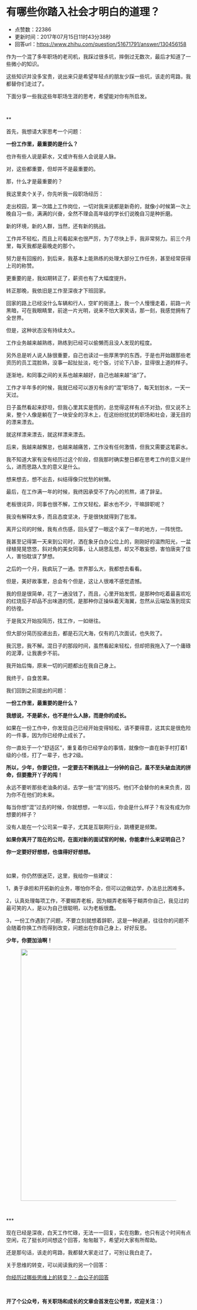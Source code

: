# 有哪些你踏入社会才明白的道理？
- 点赞数：22386
- 更新时间：2017年07月15日11时43分38秒
- 回答url：https://www.zhihu.com/question/51671791/answer/130456158
<body>
 <p data-pid="TrOUfhDF">作为一个混了多年职场的老司机，我踩过很多坑，摔倒过无数次，最后才知道了一些微小的知识。</p>
 <p data-pid="3wxklnbI">这些知识并没多宝贵，说出来只是希望年轻点的朋友少踩一些坑，该走的弯路，我都替你们走过了。</p>
 <p data-pid="lhwwTn_y">下面分享一些我这些年职场生涯的思考，希望能对你有所启发。</p>
 <p class="ztext-empty-paragraph"><br></p>
 <p data-pid="fnkN51gI">**</p>
 <p data-pid="fWnikTjt">首先，我想请大家思考一个问题：</p>
 <p data-pid="BzmxLYqS"><b>一份工作里，最重要的是什么？</b></p>
 <p data-pid="-jyAcm9d">也许有些人说是薪水，又或许有些人会说是人脉。</p>
 <p data-pid="G7071IAa">对，这些都重要，但却并不是最重要的。</p>
 <p data-pid="gUDMMbxT">那，什么才是最重要的？</p>
 <p data-pid="2vu3ivVM">我这里卖个关子，你先听我一段职场经历：</p>
 <p data-pid="hNDZdGIk">走出校园，第一次踏上工作岗位，一切对我来说都是新奇的，就像小时候第一次上晚自习一些，满满的兴奋，全然不理会高年级的学长们说晚自习是种折磨。</p>
 <p data-pid="1TYX51da">新的环境，新的人群，当然，还有新的挑战。</p>
 <p data-pid="kaStqcdD">工作并不轻松，而且上司看起来也很严厉，为了尽快上手，我非常努力。前三个月里，每天我都是最晚走的那个。</p>
 <p data-pid="9r7N3BeG">努力是有回报的，到后来，我基本上能熟练的处理大部分工作任务，甚至经常获得上司的称赞。</p>
 <p data-pid="QNKrJugX">更重要的是，我如期转正了，薪资也有了大幅度提升。</p>
 <p data-pid="LUO21ED9">转正那晚，我依旧是工作至深夜才下班回家。</p>
 <p data-pid="L76N202-">回家的路上已经没什么车辆和行人，空旷的街道上，我一个人慢慢走着，前路一片黑暗，可在我眼睛里，前途一片光明，说来不怕大家笑话，那一刻，我感觉拥有了全世界。</p>
 <p data-pid="fs0dls2P">但是，这种状态没有持续太久。</p>
 <p data-pid="cwS4fUKY">工作业务越来越熟练，熟练到已经可以偷懒而且没人发现的程度。</p>
 <p data-pid="pXu2wC2J">另外总是听人说人脉很重要，自己也读过一些厚黑学的东西，于是也开始跟那些老资历的员工混脸熟，没事一起扯扯淡，吃个饭，讨论下八卦，显得很上道的样子。</p>
 <p data-pid="8iAw_glO">逐渐地，和同事之间的关系也越来越好，自己也越来越“油”了。</p>
 <p data-pid="TgMYZ8eH">工作才半年多的时候，我就已经可以游刃有余的“混”职场了，每天划划水，一天一天过。</p>
 <p data-pid="gQZ2D71f">日子虽然看起来舒坦，但我心里其实是慌的，总觉得这样有点不对劲，但又说不上来，整个人像是躺在了一块安全的浮木上，在这纷纷扰扰的职场和社会，漫无目的的漂来漂去。</p>
 <p data-pid="J2vi9U8x">就这样漂来漂去，就这样漂来漂去。</p>
 <p data-pid="GhJPQRmU">后来，我越来越懈怠，也越来越痛苦，工作没有任何激情，但我又需要这笔薪水。</p>
 <p data-pid="_h43OX8d">我不知道大家有没有经历过这个阶段，但我那时确实整日都在思考工作的意义是什么，进而思路人生的意义是什么。</p>
 <p data-pid="tu_h9GxA">想来想去，想不出去，纠结得像只忧愁的树懒。</p>
 <p data-pid="Xo95Voiv">最后，在工作满一年的时候，我终因承受不了内心的煎熬，递了辞呈。</p>
 <p data-pid="_knO20t8">老板很诧异，同事也很不解，工作又轻松，薪水也不少，干嘛辞职呢？</p>
 <p data-pid="DPXxgsbO">我没有解释太多，而且态度坚决，于是很快就得到了批准。</p>
 <p data-pid="RX9VQ1ei">离开公司的时候，我有点伤感，回头望了一眼这个呆了一年的地方，一阵恍惚。</p>
 <p data-pid="OwmyTKqd">我甚至记得第一天来到公司时，洒在象牙白办公位上的，刚刚好的温煦阳光，一盆绿植晃晃悠悠，斜对角的美女同事，让人胡思乱想，却又不敢妄想，害怕唐突了佳人，害怕耽误了梦想。</p>
 <p data-pid="m0vruWAI">之后的一个月，我疯玩了一通。世界那么大，我都想去看看。</p>
 <p data-pid="xhoVgTva">但是，美好故事里，总会有个但是，这让人很难不感觉遗憾。</p>
 <p data-pid="z8GF-CFg">我的但是很简单，花了一通没钱了，而且，心里开始发慌，是那种你吃着最喜欢吃的红烧茄子却品不出味道的慌，是那种你正操纵着天海翼，忽然从云端坠落到现实的彷徨。</p>
 <p data-pid="DOfa4j7z">于是我又开始投简历，找工作，一如继往。</p>
 <p data-pid="yaf7VT0I">但大部分简历投递出去，都是石沉大海，仅有的几次面试，也失败了。</p>
 <p data-pid="QLjODZlY">我沉思，我不解。混日子的那段时间，虽然看起来轻松，但却把我拖入了一个庸碌的泥潭，让我裹步不前。</p>
 <p data-pid="tJs7DK5p">我开始后悔，原来一切的问题都出在我自己身上。</p>
 <p data-pid="ulBGwM_v">我终于，自食苦果。</p>
 <p data-pid="vWUmFlHH">我们回到之前提出的问题：</p>
 <p data-pid="yFA-lsFS"><b>一份工作里，最重要的是什么？</b></p>
 <p data-pid="6Mx9ZRD5"><b>我想说，不是薪水，也不是什么人脉，而是你的成长。</b></p>
 <p data-pid="HujvZ9TQ">如果在一份工作中，你发现自己已经开始变得轻松，请不要得意，这其实是很危险的一件事，因为你已经停止成长了。</p>
 <p data-pid="5p--ljPw">你一直处于一个“舒适区”，重复着你已经学会的事情，就像你一直在新手村打着1级的小怪，打了一辈子，也才2级。</p>
 <p data-pid="O88-mw8F"><b>所以，少年，你要记住，一定要去不断挑战上一分钟的自己，虽不至头破血流的拼命，但要撒开丫子的闯！</b></p>
 <p data-pid="genk2u3z">永远不要听那些老油条的话，去学一些“混”的技巧。他们不会替你的未来负责，因为你不在他们的未来。</p>
 <p data-pid="cZ4bYT45">每当你想“混”过去的时候，你就想想，一年以后，你会是什么样子？有没有成为你想要的样子？</p>
 <p data-pid="NgfReEzS">没有人能在一个公司呆一辈子，尤其是互联网行业，跳槽更是频繁。</p>
 <p data-pid="njxfzQmR"><b>如果你离开了现在的公司，在面对新的面试官的时候，你能拿什么来证明自己？</b></p>
 <p data-pid="qBPkXgOd"><b>你一定要好好想想，也值得好好想想。</b></p>
 <p class="ztext-empty-paragraph"><br></p>
 <p data-pid="TZyRy9ay">如果，你仍然很迷茫，这里，我给你一些建议：</p>
 <p data-pid="Dg6EHVYq">1，勇于承担和开拓新的业务，哪怕你不会，但可以边做边学，办法总比困难多。</p>
 <p data-pid="xkjuNI_K">2，认真处理每项工作，不要糊弄老板，因为糊弄老板等于糊弄你自己，我见过的最可笑的人，是以为自己很聪明，以为老板很蠢。</p>
 <p data-pid="tMIoJONj">3，一份工作遇到了问题，不要立刻就想着辞职，这是一种逃避，往往你的问题不会随着你换工作而得到改变，问题出在你自己身上，好好反思。</p>
 <p data-pid="SYi2KxIh"><b>少年，你要加油啊！</b></p>
 <figure>
  <img src="https://picx.zhimg.com/50/v2-b823364892948ffd5975f23586bb91de_720w.jpg?source=1940ef5c" data-rawwidth="687" data-rawheight="479" data-original-token="v2-b823364892948ffd5975f23586bb91de" class="origin_image zh-lightbox-thumb" width="687" data-original="https://picx.zhimg.com/v2-b823364892948ffd5975f23586bb91de_r.jpg?source=1940ef5c">
 </figure>
 <p class="ztext-empty-paragraph"><br></p>
 <p data-pid="ftoqsN7X">***</p>
 <p data-pid="84aCgW3f">现在已经是深夜，白天工作忙碌，无法一一回复，实在抱歉，也只有这个时间有点空闲，花了挺长时间想这个回答，匆匆敲下，希望对大家有所帮助。</p>
 <p data-pid="evO1JkNR">还是那句话，该走的弯路，我都替大家走过了，可别让我白走了。</p>
 <p data-pid="w0qWEbOY">关于思维的转变，可以阅读我的另一个回答：</p>
 <p data-pid="EFgf-M2O"><a href="https://www.zhihu.com/question/51326409/answer/129999959?from=profile_answer_card" class="internal">你经历过哪些思维上的转变？ - 血公子的回答</a></p>
 <p class="ztext-empty-paragraph"><br></p>
 <p data-pid="epA6jXcB"><b>开了个公众号，有关职场和成长的文章会首发在公号里，欢迎关注：）</b></p>
 <p class="ztext-empty-paragraph"><br></p>
 <p class="ztext-empty-paragraph"><br></p>
</body>